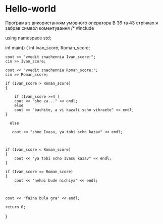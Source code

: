# Hello-world
Програма з використанням умовного оператора В 36 та 43 стрічках я забрав символ коментування /*
#include <iostream>

using namespace std;

int main()
{
    int Ivan_score, Roman_score;

    cout << "vvedit znachennia Ivan_score:";
    cin >> Ivan_score;

    cout << "vvedit znachennia Roman_score:";
    cin >> Roman_score;

    if (Ivan_score > Roman_score)
    {

        if (Ivan_score >=4 )
        cout << "sho za..." << endl;
        else
        cout << "bachite, a vi kazali scho vihraete" << endl;
    }

      else

       cout << "shoe Ivasu, ya tobi scho kazav" << endl;



    if (Ivan_score < Roman_score)
    {
        cout << "ya tobi scho Ivasu kazav" << endl;
    }

    if (Ivan_score == Roman_score)
    {
        cout << "nehai bude nichiya" << endl;



    cout << "faina bula gra" << endl;

    return 0;
}

